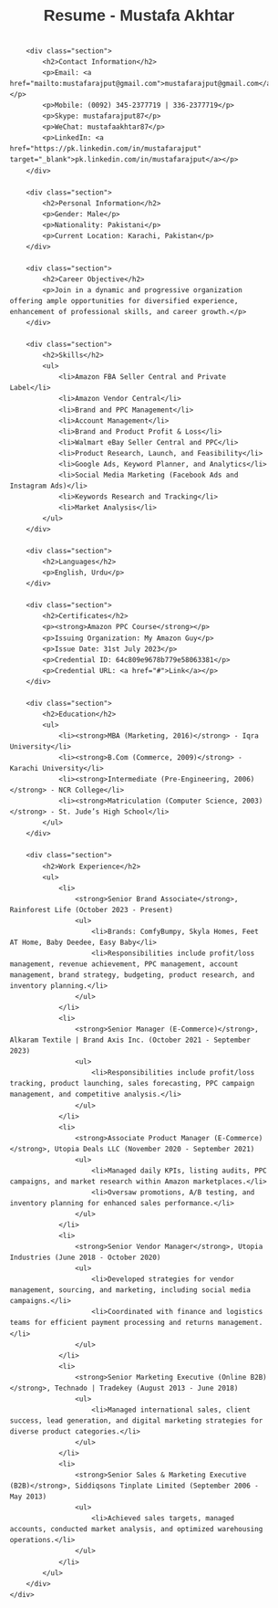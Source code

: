 <!DOCTYPE html>
<html lang="en">
<head>
    <meta charset="UTF-8">
    <meta name="viewport" content="width=device-width, initial-scale=1.0">
    <title>Resume - Mustafa Akhtar</title>
    <style>
        body {
            font-family: Arial, sans-serif;
            line-height: 1.6;
            margin: 0;
            padding: 0;
        }
        .container {
            width: 90%;
            max-width: 1200px;
            margin: 20px auto;
        }
        h1, h2, h3 {
            color: #333;
        }
        h1 {
            text-align: center;
            margin-bottom: 30px;
        }
        .section {
            margin-bottom: 20px;
        }
        .section h2 {
            border-bottom: 2px solid #ccc;
            padding-bottom: 5px;
        }
        ul {
            padding-left: 20px;
        }
        .contact-info, .personal-info, .skills, .languages, .certificates {
            margin-bottom: 20px;
        }
        .work-experience {
            margin-bottom: 20px;
        }
        a {
            color: #007BFF;
            text-decoration: none;
        }
        a:hover {
            text-decoration: underline;
        }
    </style>
</head>
<body>
    <div class="container">
        <h1>Resume - Mustafa Akhtar</h1>

        <div class="section">
            <h2>Contact Information</h2>
            <p>Email: <a href="mailto:mustafarajput@gmail.com">mustafarajput@gmail.com</a></p>
            <p>Mobile: (0092) 345-2377719 | 336-2377719</p>
            <p>Skype: mustafarajput87</p>
            <p>WeChat: mustafaakhtar87</p>
            <p>LinkedIn: <a href="https://pk.linkedin.com/in/mustafarajput" target="_blank">pk.linkedin.com/in/mustafarajput</a></p>
        </div>

        <div class="section">
            <h2>Personal Information</h2>
            <p>Gender: Male</p>
            <p>Nationality: Pakistani</p>
            <p>Current Location: Karachi, Pakistan</p>
        </div>

        <div class="section">
            <h2>Career Objective</h2>
            <p>Join in a dynamic and progressive organization offering ample opportunities for diversified experience, enhancement of professional skills, and career growth.</p>
        </div>

        <div class="section">
            <h2>Skills</h2>
            <ul>
                <li>Amazon FBA Seller Central and Private Label</li>
                <li>Amazon Vendor Central</li>
                <li>Brand and PPC Management</li>
                <li>Account Management</li>
                <li>Brand and Product Profit & Loss</li>
                <li>Walmart eBay Seller Central and PPC</li>
                <li>Product Research, Launch, and Feasibility</li>
                <li>Google Ads, Keyword Planner, and Analytics</li>
                <li>Social Media Marketing (Facebook Ads and Instagram Ads)</li>
                <li>Keywords Research and Tracking</li>
                <li>Market Analysis</li>
            </ul>
        </div>

        <div class="section">
            <h2>Languages</h2>
            <p>English, Urdu</p>
        </div>

        <div class="section">
            <h2>Certificates</h2>
            <p><strong>Amazon PPC Course</strong></p>
            <p>Issuing Organization: My Amazon Guy</p>
            <p>Issue Date: 31st July 2023</p>
            <p>Credential ID: 64c809e9678b779e58063381</p>
            <p>Credential URL: <a href="#">Link</a></p>
        </div>

        <div class="section">
            <h2>Education</h2>
            <ul>
                <li><strong>MBA (Marketing, 2016)</strong> - Iqra University</li>
                <li><strong>B.Com (Commerce, 2009)</strong> - Karachi University</li>
                <li><strong>Intermediate (Pre-Engineering, 2006)</strong> - NCR College</li>
                <li><strong>Matriculation (Computer Science, 2003)</strong> - St. Jude’s High School</li>
            </ul>
        </div>

        <div class="section">
            <h2>Work Experience</h2>
            <ul>
                <li>
                    <strong>Senior Brand Associate</strong>, Rainforest Life (October 2023 - Present)
                    <ul>
                        <li>Brands: ComfyBumpy, Skyla Homes, Feet AT Home, Baby Deedee, Easy Baby</li>
                        <li>Responsibilities include profit/loss management, revenue achievement, PPC management, account management, brand strategy, budgeting, product research, and inventory planning.</li>
                    </ul>
                </li>
                <li>
                    <strong>Senior Manager (E-Commerce)</strong>, Alkaram Textile | Brand Axis Inc. (October 2021 - September 2023)
                    <ul>
                        <li>Responsibilities include profit/loss tracking, product launching, sales forecasting, PPC campaign management, and competitive analysis.</li>
                    </ul>
                </li>
                <li>
                    <strong>Associate Product Manager (E-Commerce)</strong>, Utopia Deals LLC (November 2020 - September 2021)
                    <ul>
                        <li>Managed daily KPIs, listing audits, PPC campaigns, and market research within Amazon marketplaces.</li>
                        <li>Oversaw promotions, A/B testing, and inventory planning for enhanced sales performance.</li>
                    </ul>
                </li>
                <li>
                    <strong>Senior Vendor Manager</strong>, Utopia Industries (June 2018 - October 2020)
                    <ul>
                        <li>Developed strategies for vendor management, sourcing, and marketing, including social media campaigns.</li>
                        <li>Coordinated with finance and logistics teams for efficient payment processing and returns management.</li>
                    </ul>
                </li>
                <li>
                    <strong>Senior Marketing Executive (Online B2B)</strong>, Technado | Tradekey (August 2013 - June 2018)
                    <ul>
                        <li>Managed international sales, client success, lead generation, and digital marketing strategies for diverse product categories.</li>
                    </ul>
                </li>
                <li>
                    <strong>Senior Sales & Marketing Executive (B2B)</strong>, Siddiqsons Tinplate Limited (September 2006 - May 2013)
                    <ul>
                        <li>Achieved sales targets, managed accounts, conducted market analysis, and optimized warehousing operations.</li>
                    </ul>
                </li>
            </ul>
        </div>
    </div>
</body>
</html>
